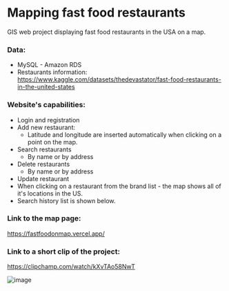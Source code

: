 # Mapping fast food restaurants
GIS web project displaying fast food restaurants in the USA on a map. 

### Data:
* MySQL - Amazon RDS
* Restaurants information: https://www.kaggle.com/datasets/thedevastator/fast-food-restaurants-in-the-united-states

### Website's capabilities:
* Login and registration
* Add new restaurant:
  - Latitude and longitude are inserted automatically when clicking on a point on the map.
* Search restaurants
  - By name or by address
* Delete restaurants
  - By name or by address
* Update restaurant
* When clicking on a restaurant from the brand list - the map shows all of it's locations in the US.
* Search history list is shown below.

### Link to the map page:
https://fastfoodonmap.vercel.app/

### Link to a short clip of the project:
https://clipchamp.com/watch/kXvTAo58NwT


![image](https://github.com/RoteGer/Fast-Food-Restaurants-on-Map/assets/76396600/eeabdc13-fba8-4410-aef4-87b1192fff44)
